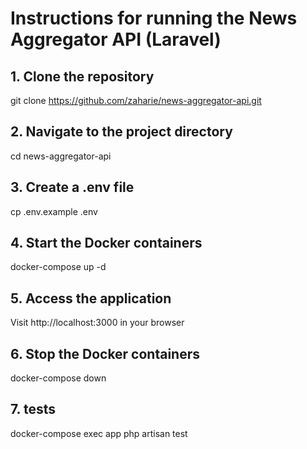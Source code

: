 # Instructions for running the News Aggregator API (Laravel)

## 1. Clone the repository
git clone https://github.com/zaharie/news-aggregator-api.git

## 2. Navigate to the project directory
cd news-aggregator-api

## 3. Create a .env file
cp .env.example .env

## 4. Start the Docker containers
docker-compose up -d

## 5. Access the application
Visit http://localhost:3000 in your browser

## 6. Stop the Docker containers
docker-compose down

## 7. tests
docker-compose exec app php artisan test

